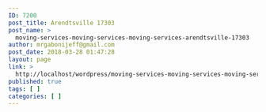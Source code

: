 ```yaml
---
ID: 7200
post_title: Arendtsville 17303
post_name: >
  moving-services-moving-services-moving-services-arendtsville-17303
author: mrgabonijeff@gmail.com
post_date: 2018-03-28 01:47:28
layout: page
link: >
  http://localhost/wordpress/moving-services-moving-services-moving-services-arendtsville-17303/
published: true
tags: [ ]
categories: [ ]
---
```

